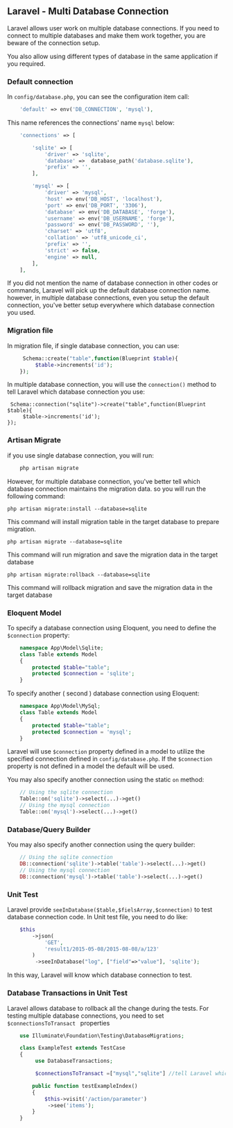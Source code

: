 ## Laravel - Multi Database Connection
<!-- language-all: lang-php -->
Laravel allows user work on multiple database connections. If you need to connect to multiple databases and make them work together, you are beware of the connection setup.

You also allow using different types of database in the same application if you required.

### Default connection

In `config/database.php`, you can see the configuration item call:

```php
    'default' => env('DB_CONNECTION', 'mysql'),
```

This name references the connections' name ```mysql``` below:

```php
    'connections' => [

        'sqlite' => [
            'driver' => 'sqlite',
            'database' =>  database_path('database.sqlite'),
            'prefix' => '',
        ],

        'mysql' => [
            'driver' => 'mysql',
            'host' => env('DB_HOST', 'localhost'),
            'port' => env('DB_PORT', '3306'),
            'database' => env('DB_DATABASE', 'forge'),
            'username' => env('DB_USERNAME', 'forge'),
            'password' => env('DB_PASSWORD', ''),
            'charset' => 'utf8',
            'collation' => 'utf8_unicode_ci',
            'prefix' => '',
            'strict' => false,
            'engine' => null,
        ],
    ],

```

If you did not mention the name of database connection in other codes or commands, Laravel will pick up the default database connection name. however, in multiple database connections, even you setup the default connection, you've better setup everywhere which database connection you used.


### Migration file

In migration file, if single database connection, you can use:

```php
     Schema::create("table",function(Blueprint $table){
         $table->increments('id');
    });
```

In multiple database connection, you will use the `connection()` method to tell Laravel which database connection you use:

     Schema::connection("sqlite")->create("table",function(Blueprint $table){
         $table->increments('id');
    });

### Artisan Migrate

if you use single database connection, you will run:

```php
    php artisan migrate
```

However, for multiple database connection, you've better tell which database connection maintains the migration data. so you will run the following command:

    php artisan migrate:install --database=sqlite

This command will install migration table in the target database to prepare migration.

    php artisan migrate --database=sqlite

This command will run migration and save the migration data in the target database

    php artisan migrate:rollback --database=sqlite

This command will rollback migration and save the migration data in the target database

### Eloquent Model

To specify a database connection using Eloquent, you need to define the ```$connection``` property:

```php
    namespace App\Model\Sqlite;
    class Table extends Model
    {
        protected $table="table";
        protected $connection = 'sqlite';
    }
```

To specify another ( second ) database connection using Eloquent:

```php
    namespace App\Model\MySql;
    class Table extends Model
    {
        protected $table="table";
        protected $connection = 'mysql';
    }
```

Laravel will use ```$connection``` property defined in a model to utilize the specified connection defined in ```config/database.php```.  If the ```$connection``` property is not defined in a model the default will be used.

You may also specify another connection using the static ```on``` method:

```php
    // Using the sqlite connection
    Table::on('sqlite')->select(...)->get()
    // Using the mysql connection
    Table::on('mysql')->select(...)->get()
```

### Database/Query Builder

You may also specify another connection using the query builder:

```php
    // Using the sqlite connection
    DB::connection('sqlite')->table('table')->select(...)->get()
    // Using the mysql connection
    DB::connection('mysql')->table('table')->select(...)->get()  
```

### Unit Test

Laravel provide ```seeInDatabase($table,$fielsArray,$connection)``` to test database connection code. In Unit test file, you need to do like:

```php
    $this
        ->json(
            'GET',
            'result1/2015-05-08/2015-08-08/a/123'
        )
         ->seeInDatabase("log", ["field"=>"value"], 'sqlite');
```

In this way, Laravel will know which database connection to test.                   

### Database Transactions in Unit Test

Laravel allows database to rollback all the change during the tests. For testing multiple database connections, you need to set ```$connectionsToTransact ``` properties

```php
    use Illuminate\Foundation\Testing\DatabaseMigrations;

    class ExampleTest extends TestCase
    {
         use DatabaseTransactions;

         $connectionsToTransact =["mysql","sqlite"] //tell Laravel which database need to rollBack

        public function testExampleIndex()
        {
            $this->visit('/action/parameter')
             ->see('items');
        }
    }
```
